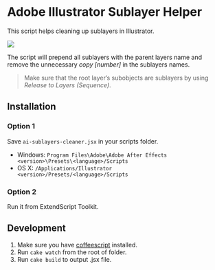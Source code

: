 # Adobe Illustrator Sublayer Helper

This script helps cleaning up sublayers in Illustrator. 

![](https://s3-us-west-2.amazonaws.com/sebastienlavoie.personal/adobe-illustrator-sublayers-cleaner.png)

The script will prepend all sublayers with the parent layers name and remove the unnecessary *copy [number]* in the sublayers names.

> Make sure that the root layer’s subobjects are sublayers by using *Release to Layers (Sequence)*.

## Installation

### Option 1

Save `ai-sublayers-cleaner.jsx` in your scripts folder.

- Windows: `Program Files\Adobe\Adobe After Effects <version>\Presets\<language>/Scripts`
- OS X: `/Applications/Illustrator <version>/Presets/<language>/Scripts`

### Option 2

Run it from ExtendScript Toolkit.

## Development

1. Make sure you have [coffeescript](http://coffeescript.org) installed.
2. Run `cake watch` from the root of folder.
3. Run `cake build` to output .jsx file.